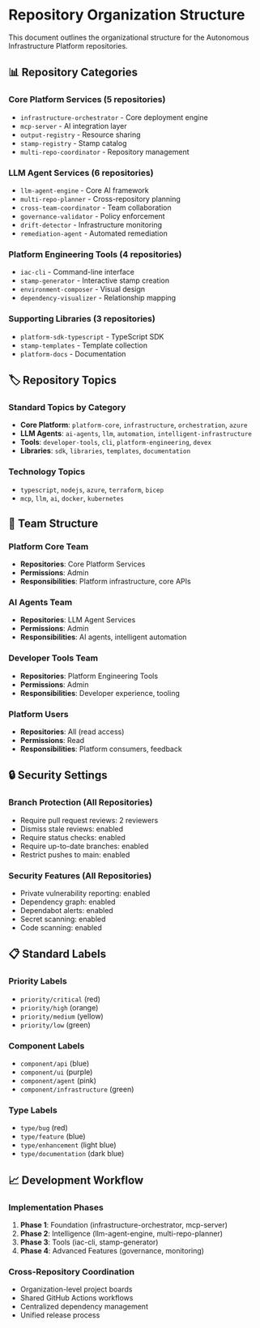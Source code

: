 # Repository Organization Structure

This document outlines the organizational structure for the Autonomous Infrastructure Platform repositories.

## 📊 Repository Categories

### Core Platform Services (5 repositories)
- `infrastructure-orchestrator` - Core deployment engine
- `mcp-server` - AI integration layer  
- `output-registry` - Resource sharing
- `stamp-registry` - Stamp catalog
- `multi-repo-coordinator` - Repository management

### LLM Agent Services (6 repositories)
- `llm-agent-engine` - Core AI framework
- `multi-repo-planner` - Cross-repository planning
- `cross-team-coordinator` - Team collaboration
- `governance-validator` - Policy enforcement
- `drift-detector` - Infrastructure monitoring
- `remediation-agent` - Automated remediation

### Platform Engineering Tools (4 repositories)
- `iac-cli` - Command-line interface
- `stamp-generator` - Interactive stamp creation
- `environment-composer` - Visual design
- `dependency-visualizer` - Relationship mapping

### Supporting Libraries (3 repositories)
- `platform-sdk-typescript` - TypeScript SDK
- `stamp-templates` - Template collection
- `platform-docs` - Documentation

## 🏷️ Repository Topics

### Standard Topics by Category
- **Core Platform**: `platform-core`, `infrastructure`, `orchestration`, `azure`
- **LLM Agents**: `ai-agents`, `llm`, `automation`, `intelligent-infrastructure`
- **Tools**: `developer-tools`, `cli`, `platform-engineering`, `devex`
- **Libraries**: `sdk`, `libraries`, `templates`, `documentation`

### Technology Topics
- `typescript`, `nodejs`, `azure`, `terraform`, `bicep`
- `mcp`, `llm`, `ai`, `docker`, `kubernetes`

## 👥 Team Structure

### Platform Core Team
- **Repositories**: Core Platform Services
- **Permissions**: Admin
- **Responsibilities**: Platform infrastructure, core APIs

### AI Agents Team  
- **Repositories**: LLM Agent Services
- **Permissions**: Admin
- **Responsibilities**: AI agents, intelligent automation

### Developer Tools Team
- **Repositories**: Platform Engineering Tools
- **Permissions**: Admin  
- **Responsibilities**: Developer experience, tooling

### Platform Users
- **Repositories**: All (read access)
- **Permissions**: Read
- **Responsibilities**: Platform consumers, feedback

## 🔒 Security Settings

### Branch Protection (All Repositories)
- Require pull request reviews: 2 reviewers
- Dismiss stale reviews: enabled
- Require status checks: enabled
- Require up-to-date branches: enabled
- Restrict pushes to main: enabled

### Security Features (All Repositories)
- Private vulnerability reporting: enabled
- Dependency graph: enabled
- Dependabot alerts: enabled
- Secret scanning: enabled
- Code scanning: enabled

## 📋 Standard Labels

### Priority Labels
- `priority/critical` (red)
- `priority/high` (orange)
- `priority/medium` (yellow)
- `priority/low` (green)

### Component Labels
- `component/api` (blue)
- `component/ui` (purple)
- `component/agent` (pink)
- `component/infrastructure` (green)

### Type Labels
- `type/bug` (red)
- `type/feature` (blue)
- `type/enhancement` (light blue)
- `type/documentation` (dark blue)

## 📈 Development Workflow

### Implementation Phases
1. **Phase 1**: Foundation (infrastructure-orchestrator, mcp-server)
2. **Phase 2**: Intelligence (llm-agent-engine, multi-repo-planner)
3. **Phase 3**: Tools (iac-cli, stamp-generator)
4. **Phase 4**: Advanced Features (governance, monitoring)

### Cross-Repository Coordination
- Organization-level project boards
- Shared GitHub Actions workflows
- Centralized dependency management
- Unified release process
